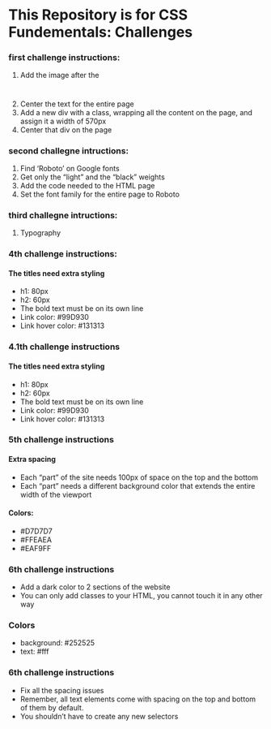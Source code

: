 # This Repository is for CSS Fundementals: Challenges

### first challenge instructions:

1. Add the image after the <h1>
2. Center the text for the entire page
3. Add a new div with a class, wrapping all the content on the page, and assign
   it a width of 570px
4. Center that div on the page

### second challegne intructions:

1. Find ‘Roboto’ on Google fonts
2. Get only the “light” and the “black” weights
3. Add the code needed to the HTML page
4. Set the font family for the entire page to Roboto

### third challegne intructions:

1. Typography

### 4th challenge instructions:

#### The titles need extra styling

- h1: 80px
- h2: 60px
- The bold text must be on its own line
- Link color: #99D930
- Link hover color: #131313

### 4.1th challenge instructions

#### The titles need extra styling
- h1: 80px
- h2: 60px
- The bold text must be on its own line
- Link color: #99D930
- Link hover color: #131313

### 5th challenge instructions
#### Extra spacing
- Each “part” of the site needs 100px of space on the top and the bottom
- Each “part” needs a different background color that extends the entire width of the viewport

#### Colors: 
- #D7D7D7  
- #FFEAEA
- #EAF9FF

### 6th challenge instructions
- Add a dark color to 2 sections of the website
- You can only add classes to your HTML, you cannot touch it in any other way

### Colors
- background: #252525
- text: #fff

### 6th challenge instructions
- Fix all the spacing issues
- Remember, all text elements come with spacing on the top and bottom of them by default.
- You shouldn’t have to create any new selectors
